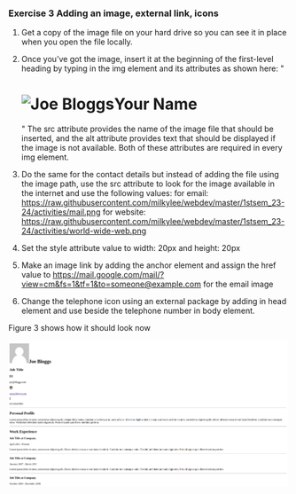 ### Exercise 3 Adding an image, external link, icons
1. Get a copy of the image file on your hard drive so you can see it in place when you open the file locally.
2. Once you’ve got the image, insert it at the beginning of the first-level heading by typing in the img element and its attributes as shown here:
"<h1><img src="<your-image>.jpg" alt="Joe Bloggs" />Your Name</h1>"
The src attribute provides the name of the image file that should be inserted, and the alt attribute provides text that should be displayed if the image is not available. Both of these attributes are required in every img element.

3. Do the same for the contact details but instead of adding the file using the image path, use the src attribute to look for the image available in the internet and use the following values:
for email: https://raw.githubusercontent.com/milkylee/webdev/master/1stsem_23-24/activities/mail.png
for website: https://raw.githubusercontent.com/milkylee/webdev/master/1stsem_23-24/activities/world-wide-web.png
4. Set the style attribute value to width: 20px and height: 20px
5. Make an image link by adding the anchor element and assign the href value to https://mail.google.com/mail/?view=cm&fs=1&tf=1&to=someone@example.com for the email image
6. Change the telephone icon using an external package by adding <link rel="stylesheet" href="https://cdnjs.cloudflare.com/ajax/libs/font-awesome/4.7.0/css/font-awesome.min.css"> in head element and use <i class="fa fa-mobile"></i> beside the telephone number in body element.

Figure 3 shows how it should look now

![Figure 3](/1stsem_23-24/activities/exercise3.png)

